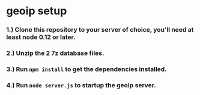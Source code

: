 # geoip setup
  
    
### 1.) Clone this repository to your server of choice, you'll need at least node 0.12 or later.  

### 2.) Unzip the 2 7z database files.  

### 3.) Run `npm install` to get the dependencies installed.  

### 4.) Run `node server.js` to startup the geoip server.  
  
  
